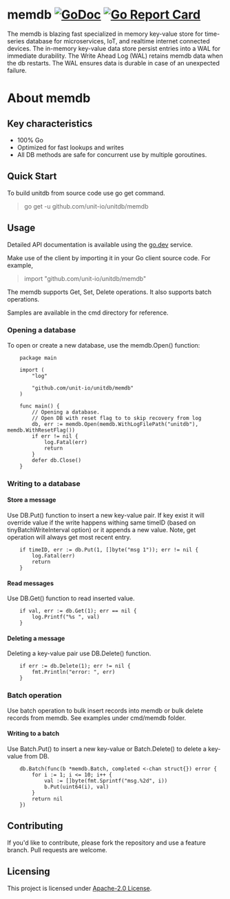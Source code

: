 # memdb [![GoDoc](https://godoc.org/github.com/unit-io/unitdb/memdb?status.svg)](https://pkg.go.dev/github.com/unit-io/unitdb/memdb) [![Go Report Card](https://goreportcard.com/badge/github.com/unit-io/unitdb/memdb)](https://goreportcard.com/report/github.com/unit-io/unitdb/memdb)

The memdb is blazing fast specialized in memory key-value store for time-series database for microservices, IoT, and realtime internet connected devices. The in-memory key-value data store persist entries into a WAL for immediate durability. The Write Ahead Log (WAL) retains memdb data when the db restarts. The WAL ensures data is durable in case of an unexpected failure.

# About memdb

## Key characteristics
- 100% Go
- Optimized for fast lookups and writes
- All DB methods are safe for concurrent use by multiple goroutines.

## Quick Start
To build unitdb from source code use go get command.

> go get -u github.com/unit-io/unitdb/memdb

## Usage
Detailed API documentation is available using the [go.dev](https://pkg.go.dev/github.com/unit-io/unitdb/memdb) service.

Make use of the client by importing it in your Go client source code. For example,

> import "github.com/unit-io/unitdb/memdb"

The memdb supports Get, Set, Delete operations. It also supports batch operations.

Samples are available in the cmd directory for reference.

### Opening a database
To open or create a new database, use the memdb.Open() function:

```
	package main

	import (
		"log"

		"github.com/unit-io/unitdb/memdb"
	)

	func main() {
		// Opening a database.
		// Open DB with reset flag to to skip recovery from log
		db, err := memdb.Open(memdb.WithLogFilePath("unitdb"), memdb.WithResetFlag())
		if err != nil {
			log.Fatal(err)
			return
		}	
		defer db.Close()
	}

```

### Writing to a database

#### Store a message
Use DB.Put() function to insert a new key-value pair. If key exist it will override value if the write happens withing same timeID (based on tinyBatchWriteInterval option) or it appends a new value. Note, get operation will always get most recent entry.

```
	if timeID, err := db.Put(1, []byte("msg 1")); err != nil {
		log.Fatal(err)
		return
    }

```

#### Read messages
Use DB.Get() function to read inserted value.

```
	if val, err := db.Get(1); err == nil {
        log.Printf("%s ", val)
    }

```

#### Deleting a message
Deleting a key-value pair use DB.Delete() function.

```
    if err := db.Delete(1); err != nil {
        fmt.Println("error: ", err)
    }

```

### Batch operation
Use batch operation to bulk insert records into memdb or bulk delete records from memdb. See examples under cmd/memdb folder.

#### Writing to a batch
Use Batch.Put() to insert a new key-value or Batch.Delete() to delete a key-value from DB.

```
	db.Batch(func(b *memdb.Batch, completed <-chan struct{}) error {
		for i := 1; i <= 10; i++ {
            val := []byte(fmt.Sprintf("msg.%2d", i))
            b.Put(uint64(i), val)
        }
		return nil
    })

```

## Contributing
If you'd like to contribute, please fork the repository and use a feature branch. Pull requests are welcome.

## Licensing
This project is licensed under [Apache-2.0 License](https://github.com/unit-io/unitdb/blob/master/LICENSE).

